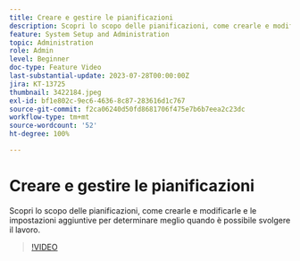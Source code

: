 ```yaml
---
title: Creare e gestire le pianificazioni
description: Scopri lo scopo delle pianificazioni, come crearle e modificarle e le impostazioni aggiuntive per determinare meglio quando è possibile svolgere il lavoro.
feature: System Setup and Administration
topic: Administration
role: Admin
level: Beginner
doc-type: Feature Video
last-substantial-update: 2023-07-28T00:00:00Z
jira: KT-13725
thumbnail: 3422184.jpeg
exl-id: bf1e802c-9ec6-4636-8c87-283616d1c767
source-git-commit: f2ca06240d50fd8681706f475e7b6b7eea2c23dc
workflow-type: tm+mt
source-wordcount: '52'
ht-degree: 100%

---
```


# Creare e gestire le pianificazioni

Scopri lo scopo delle pianificazioni, come crearle e modificarle e le impostazioni aggiuntive per determinare meglio quando è possibile svolgere il lavoro.

>[!VIDEO](https://video.tv.adobe.com/v/3422184/?quality=12&learn=on&enablevpops)

